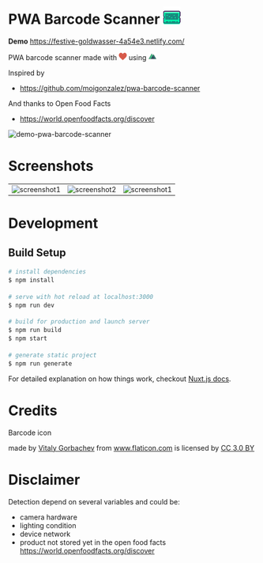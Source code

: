 # PWA Barcode Scanner ![barcode-icon](/static/barcode.png)

**Demo**
https://festive-goldwasser-4a54e3.netlify.com/

PWA barcode scanner made with ![love-icon](/static/love.png) using ![nuxt-icon](/static/nuxt.png)

Inspired by

- https://github.com/moigonzalez/pwa-barcode-scanner

And thanks to Open Food Facts

- https://world.openfoodfacts.org/discover

![demo-pwa-barcode-scanner](https://media.giphy.com/media/sRLej8XTuKHtOtH8Wz/giphy.gif)

# Screenshots

|                                                 |                                                 |                                                 |
| ----------------------------------------------- | ----------------------------------------------- | ----------------------------------------------- |
| ![screenshot1](https://i.imgur.com/sVqHQP2.png) | ![screenshot2](https://i.imgur.com/Yj3QV6S.png) | ![screenshot1](https://i.imgur.com/W8fqAyH.png) |

# Development

## Build Setup

```bash
# install dependencies
$ npm install

# serve with hot reload at localhost:3000
$ npm run dev

# build for production and launch server
$ npm run build
$ npm start

# generate static project
$ npm run generate
```

For detailed explanation on how things work, checkout [Nuxt.js docs](https://nuxtjs.org).

# Credits

Barcode icon <div> made by <a href="https://www.flaticon.com/authors/vitaly-gorbachev" title="Vitaly Gorbachev">Vitaly Gorbachev</a> from <a href="https://www.flaticon.com/" 			    title="Flaticon">www.flaticon.com</a> is licensed by <a href="http://creativecommons.org/licenses/by/3.0/" 			    title="Creative Commons BY 3.0" target="_blank">CC 3.0 BY</a></div>

# Disclaimer

Detection depend on several variables and could be:

- camera hardware
- lighting condition
- device network
- product not stored yet in the open food facts https://world.openfoodfacts.org/discover
